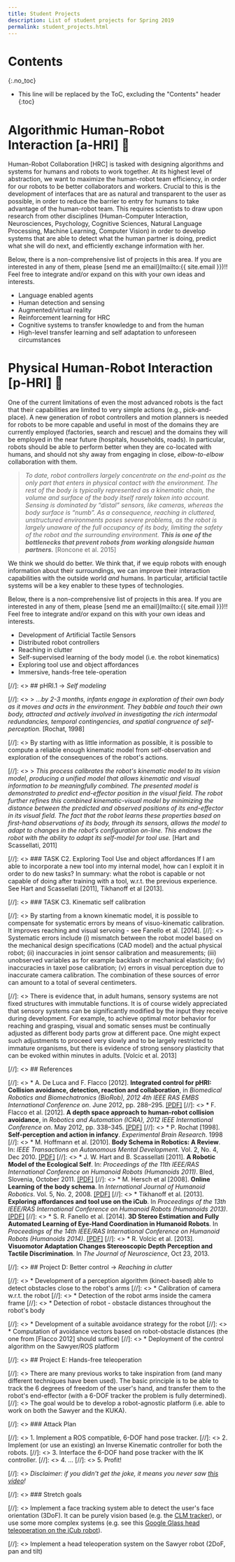 ```yaml
---
title: Student Projects
description: List of student projects for Spring 2019
permalink: student_projects.html
---
```


# Contents
{:.no_toc}

* This line will be replaced by the ToC, excluding the "Contents" header
{:toc}


# Algorithmic Human-Robot Interaction [a-HRI] :robot:

Human-Robot Collaboration [HRC] is tasked with designing algorithms and systems for humans and robots to work together. At its highest level of abstraction, we want to maximize the human-robot team efficiency, in order for our robots to be better collaborators and workers. Crucial to this is the development of interfaces that are as natural and transparent to the user as possible, in order to reduce the barrier to entry for humans to take advantage of the human-robot team. This requires scientists to draw upon research from other disciplines (Human-Computer Interaction, Neurosciences, Psychology, Cognitive Sciences, Natural Language Processing, Machine Learning, Computer Vision) in order to develop systems that are able to detect what the human partner is doing, predict what she will do next, and efficiently exchange information with her.

Below, there is a non-comprehensive list of projects in this area. If you are interested in any of them, please [send me an email](mailto:{{ site.email }})!! Feel free to integrate and/or expand on this with your own ideas and interests.

 * Language enabled agents
 * Human detection and sensing
 * Augmented/virtual reality
 * Reinforcement learning for HRC
 * Cognitive systems to transfer knowledge to and from the human
 * High-level transfer learning and self adaptation to unforeseen circumstances

# Physical Human-Robot Interaction [p-HRI] :robot:

One of the current limitations of even the most advanced robots is the fact that their capabilities are limited to very simple actions (e.g., pick-and-place).  A new generation of robot controllers and motion planners is needed for robots to be more capable and useful in most of the domains they are currently employed (factories, search and rescue) and the domains they will be employed in the near future (hospitals, households, roads).
In particular, robots should be able to perform better when they are co-located with humans, and should not shy away from engaging in close, _elbow-to-elbow_ collaboration with them.

> *To date, robot controllers largely concentrate on the end-point as the only part that enters in physical contact with the environment. The rest of the body is typically represented as a kinematic chain, the volume and surface of the body itself rarely taken into account. Sensing is dominated by “distal” sensors, like cameras, whereas the body surface is “numb”. As a consequence, reaching in cluttered, unstructured environments poses severe problems, as the robot is largely unaware of the full occupancy of its body, limiting the safety of the robot and the surrounding environment. **This is one of the bottlenecks that prevent robots from working alongside human partners.*** [Roncone et al. 2015]

We think we should do better. We think that, if we equip robots with enough information about their surroundings, we can improve their interaction capabilities with the outside world _and_ humans. In particular, artificial tactile systems will be a key enabler to these types of technologies.

Below, there is a non-comprehensive list of projects in this area. If you are interested in any of them, please [send me an email](mailto:{{ site.email }})!! Feel free to integrate and/or expand on this with your own ideas and interests.

 * Development of Artificial Tactile Sensors
 * Distributed robot controllers
 * Reaching in clutter
 * Self-supervised learning of the body model (i.e. the robot kinematics)
 * Exploring tool use and object affordances
 * Immersive, hands-free tele-operation


[//]: <> ## pHRI.1 → _Self modeling_

[//]: <> > *...by 2-3 months, infants engage in exploration of their own body as it moves and acts in the environment. They babble and touch their own body, attracted and actively involved in investigating the rich intermodal redundancies, temporal contingencies, and spatial congruence of self-perception.* [Rochat, 1998]

[//]: <> By starting with as little information as possible, it is possible to compute a reliable enough kinematic model from self-observation and exploration of the consequences of the robot's actions.

[//]: <> > *This process calibrates the robot's kinematic model to its vision model, producing a unified model that allows kinematic and visual information to be meaningfully combined. The presented model is demonstrated to predict end-effector position in the visual field. The robot further refines this combined kinematic-visual model by minimizing the distance between the predicted and observed positions of its end-effector in its visual field. The fact that the robot learns these properties based on first-hand observations of its body, through its sensors, allows the model to adapt to changes in the robot’s configuration on-line. This endows the robot with the ability to adapt its self-model for tool use.* [Hart and Scassellati, 2011]

[//]: <> ### TASK C2. Exploring Tool Use and object affordances If I am able to incorporate a new tool into my internal model, how can I exploit it in order to do new tasks? In summary: what the robot is capable or not capable of doing after training with a tool, w.r.t. the previous experience. See Hart and Scassellati [2011], Tikhanoff et al [2013].

[//]: <> ### TASK C3. Kinematic self calibration

[//]: <> By starting from a known kinematic model, it is possible to compensate for systematic errors by means of visuo-kinematic calibration. It improves reaching and visual servoing - see Fanello et al. [2014].
[//]: <> Systematic errors include (i) mismatch between the robot model based on the mechanical design specifications (CAD model) and the actual physical robot; (ii) inaccuracies in joint sensor calibration and measurements; (iii) unobserved variables as for example backlash or mechanical elasticity; (iv) inaccuracies in taxel pose calibration; (v) errors in visual perception due to inaccurate camera calibration. The combination of these sources of error can amount to a total of several centimeters.

[//]: <> There is evidence that, in adult humans, sensory systems are not fixed structures with immutable functions. It is of course widely appreciated that sensory systems can be significantly modified by the input they receive during development. For example, to achieve optimal motor behavior for reaching and grasping, visual and somatic senses must be continually adjusted as different body parts grow at different pace. One might expect such adjustments to proceed very slowly and to be largely restricted to immature organisms, but there is evidence of strong sensory plasticity that can be evoked within minutes in adults. [Volcic et al. 2013]

[//]: <> ## References

[//]: <>  * A. De Luca and F. Flacco [2012]. **Integrated control for pHRI: Collision avoidance, detection, reaction and collaboration**, in *Biomedical Robotics and Biomechatronics (BioRob), 2012 4th IEEE RAS EMBS International Conference on*. June 2012, pp. 288–295. [[PDF]](http://www.dis.uniroma1.it/~labrob/pub/papers/BioRob12.pdf)
[//]: <>  * F. Flacco et al. [2012]. **A depth space approach to human-robot collision avoidance**, in *Robotics and Automation (ICRA), 2012 IEEE International Conference on*. May 2012, pp. 338–345. [[PDF]](http://www-cs.stanford.edu/groups/manips/publications/pdfs/Flacco_2012_ICRA.pdf)
[//]: <>  * P. Rochat [1998]. **Self-perception and action in infancy**. *Experimental Brain Research*. 1998
[//]: <>  * M. Hoffmann et al. [2010]. **Body Schema in Robotics: A Review**. In: *IEEE Transactions on Autonomous Mental Development*. Vol. 2, No. 4, Dec 2010. [[PDF]](http://citeseerx.ist.psu.edu/viewdoc/download?doi=10.1.1.357.6076&rep=rep1&type=pdf)
[//]: <>  * J. W. Hart and B. Scassellati [2011]. **A Robotic Model of the Ecological Self**. In: *Proceedings of the 11th IEEE/RAS International Conference on Humanoid Robots (Humanoids 2011)*. Bled, Slovenia, October 2011. [[PDF]](http://scazlab.yale.edu/sites/default/files/files/hart-humanoids-11.pdf)
[//]: <>  * M. Hersch et al [2008]. **Online Learning of the body schema**. In *International Journal of Humanoid Robotics*. Vol. 5, No. 2, 2008. [[PDF]](http://infoscience.epfl.ch/record/117918/files/IJHR_0502_P161.pdf)
[//]: <>  * Tikhanoff et al. [2013]. **Exploring affordances and tool use on the iCub**. In *Proceedings of the 13th IEEE/RAS International Conference on Humanoid Robots (Humanoids 2013)*. [[PDF]](http://www.poeticon.eu/publications/1335_Tikhanoff_etal2013.pdf)
[//]: <>  * S. R. Fanello et al. [2014]. **3D Stereo Estimation and Fully Automated Learning of Eye-Hand Coordination in Humanoid Robots**. In *Proceedings of the 14th IEEE/RAS International Conference on Humanoid Robots (Humanoids 2014)*. [[PDF]](http://alecive.github.io/papers/2014_Fanello_humanoids_eye_hand_coordination.pdf)
[//]: <>  * R. Volcic et al. [2013]. **Visuomotor Adaptation Changes Stereoscopic Depth Perception and Tactile Discrimination**. In *The Journal of Neuroscience*, Oct 23, 2013.

[//]: <> ## Project D: Better control → _Reaching in clutter_

[//]: <>  * Development of a perception algorithm (kinect-based) able to detect obstacles close to the robot's arms
[//]: <>    * Calibration of camera w.r.t. the robot
[//]: <>    * Detection of the robot arms inside the camera frame
[//]: <>    * Detection of robot - obstacle distances throughout the robot's body

[//]: <>  * Development of a suitable avoidance strategy for the robot
[//]: <>    * Computation of avoidance vectors based on robot-obstacle distances (the one from [Flacco 2012] should suffice)
[//]: <>  * Deployment of the control algorithm on the Sawyer/ROS platform

[//]: <> ## Project E: Hands-free teleoperation

[//]: <> There are many previous works to take inspiration from (and many different techniques have been used). The basic principle is to be able to track the 6 degrees of freedom of the user's hand, and transfer them to the robot's end-effector (with a 6-DOF tracker the problem is fully determined).
[//]: <> The goal would be to develop a robot-agnostic platform (i.e. able to work on both the Sawyer and the KUKA).

[//]: <> ### Attack Plan

[//]: <>  1. Implement a ROS compatible, 6-DOF hand pose tracker.
[//]: <>  2. Implement (or use an existing) an Inverse Kinematic controller for both the robots.
[//]: <>  3. Interface the 6-DOF hand pose tracker with the IK controller.
[//]: <>  4. ...
[//]: <>  5. Profit!

[//]: <> *Disclaimer: if you didn't get the joke, it means you never saw [this video](https://www.youtube.com/watch?v=EmoCuA4-y9E)!*

[//]: <> ### Stretch goals

[//]: <>  Implement a face tracking system able to detect the user's face orientation (3DoF). It can be purely vision based (e.g. the [CLM tracker](https://github.com/TadasBaltrusaitis/CLM-framework)), or use some more complex systems (e.g. see this [Google Glass head teleoperation on the iCub robot](https://www.youtube.com/watch?v=Hw_Yw8LtZTE)).

[//]: <>  Implement a head teleoperation system on the Sawyer robot (2DoF, pan and tilt)

